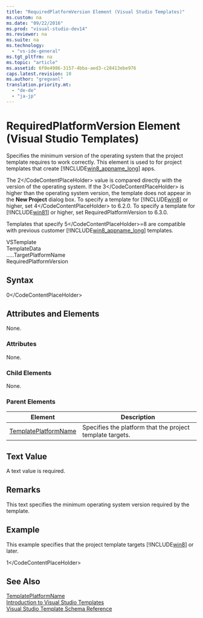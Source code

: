 ```yaml
---
title: "RequiredPlatformVersion Element (Visual Studio Templates)"
ms.custom: na
ms.date: "09/22/2016"
ms.prod: "visual-studio-dev14"
ms.reviewer: na
ms.suite: na
ms.technology: 
  - "vs-ide-general"
ms.tgt_pltfrm: na
ms.topic: "article"
ms.assetid: 6f0e4986-3157-4bba-aed3-c28413ebe976
caps.latest.revision: 10
ms.author: "gregvanl"
translation.priority.mt: 
  - "de-de"
  - "ja-jp"
---
```

# RequiredPlatformVersion Element (Visual Studio Templates)
Specifies the minimum version of the operating system that the project template requires to work correctly. This element is used to for project templates that create [!INCLUDE[win8_appname_long](../vs140/includes/win8_appname_long_md.md)] apps.  
  
 The <CodeContentPlaceHolder>2\</CodeContentPlaceHolder> value is compared directly with the version of the operating system. If the <CodeContentPlaceHolder>3\</CodeContentPlaceHolder> is higher than the operating system version, the template does not appear in the **New Project** dialog box. To specify a template for [!INCLUDE[win8](../vs140/includes/win8_md.md)] or higher, set <CodeContentPlaceHolder>4\</CodeContentPlaceHolder> to 6.2.0. To specify a template for [!INCLUDE[win81](../vs140/includes/win81_md.md)] or higher, set RequiredPlatformVersion to 6.3.0.  
  
 Templates that specify <CodeContentPlaceHolder>5\</CodeContentPlaceHolder>=8 are compatible with previous customer [!INCLUDE[win8_appname_long](../vs140/includes/win8_appname_long_md.md)] templates.  
  
 VSTemplate  
TemplateData  
…..TargetPlatformName  
RequiredPlatformVersion  
  
## Syntax  
  
<CodeContentPlaceHolder>0\</CodeContentPlaceHolder>  
## Attributes and Elements  
 None.  
  
### Attributes  
 None.  
  
### Child Elements  
 None.  
  
### Parent Elements  
  
|Element|Description|  
|-------------|-----------------|  
|[TemplatePlatformName](../vs140/templatedata-element--visual-studio-templates-.md)|Specifies the platform that the project template targets.|  
  
## Text Value  
 A text value is required.  
  
## Remarks  
 This text specifies the minimum operating system version required by the template.  
  
## Example  
 This example specifies that the project template targets [!INCLUDE[win8](../vs140/includes/win8_md.md)] or later.  
  
<CodeContentPlaceHolder>1\</CodeContentPlaceHolder>  
## See Also  
 [TemplatePlatformName](../vs140/targetplatformname-element--visual-studio-templates-.md)   
 [Introduction to Visual Studio Templates](../vs140/creating-project-and-item-templates.md)   
 [Visual Studio Template Schema Reference](../vs140/visual-studio-template-schema-reference.md)